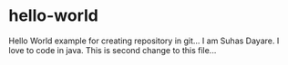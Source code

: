 # hello-world
Hello World example for creating repository in git...
I am Suhas Dayare. I love to code in java.
This is second change to this file...
